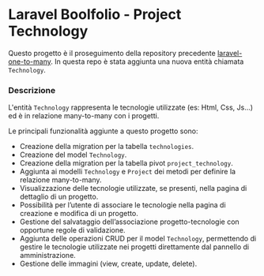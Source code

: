 # Laravel Boolfolio - Project Technology

Questo progetto è il proseguimento della repository precedente [laravel-one-to-many](https://github.com/Luigi-Iorio/laravel-one-to-many.git). In questa repo è stata aggiunta una nuova entità chiamata `Technology`.

### Descrizione

L'entità `Technology` rappresenta le tecnologie utilizzate (es: Html, Css, Js...) ed è in relazione many-to-many con i progetti.

Le principali funzionalità aggiunte a questo progetto sono:

-   Creazione della migration per la tabella `technologies`.
-   Creazione del model `Technology`.
-   Creazione della migration per la tabella pivot `project_technology`.
-   Aggiunta ai modelli `Technology` e `Project` dei metodi per definire la relazione many-to-many.
-   Visualizzazione delle tecnologie utilizzate, se presenti, nella pagina di dettaglio di un progetto.
-   Possibilità per l’utente di associare le tecnologie nella pagina di creazione e modifica di un progetto.
-   Gestione del salvataggio dell’associazione progetto-tecnologie con opportune regole di validazione.
-   Aggiunta delle operazioni CRUD per il model `Technology`, permettendo di gestire le tecnologie utilizzate nei progetti direttamente dal pannello di amministrazione.
-   Gestione delle immagini (view, create, update, delete).

